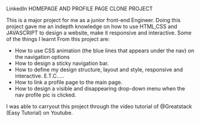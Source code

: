 LinkedIn HOMEPAGE AND PROFILE PAGE CLONE PROJECT

This is a major project for me as a junior front-end Engineer. Doing this project gave me an indepth knowledge on how to use HTML,CSS and JAVASCRIPT to design a website, make it responsive and interactive. Some of the things I learnt From this project are:

  * How to use CSS animation (the blue lines that appears under the nav) on the navigation options
  * How to design a sticky navigation bar.
  * How to define my design structure, layout and style, responsive and interactive.
    E.T.C.....
  * How to link a profile page to the main page.
  * How to design a visible and disappearing drop-down menu when the nav profile pic is clicked.
   
I was able to carryout this project through the video tutorial of @Greatstack (Easy Tutorial) on Youtube.
